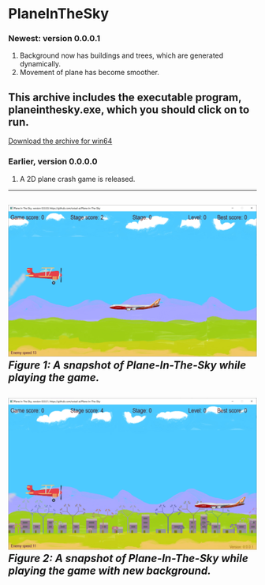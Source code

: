 # PlaneInTheSky
### Newest: version 0.0.0.1
1. Background now has buildings and trees, which are generated dynamically.
2. Movement of plane has become smoother.
## This archive includes the executable program, planeinthesky.exe, which you should click on to run.
[Download the archive for win64](https://drive.google.com/file/d/1FpbR_2WEnsR6vG1osn70HpaYVZR1RSfN/view?usp=sharing)
### Earlier, version 0.0.0.0
1. A 2D plane crash game is released.
---
![A snapshot of the game: plane In The Sky](Media/ver-0-0-0-0.jpg) *Figure 1: A snapshot of Plane-In-The-Sky while playing the game.*
---
![A snapshot of the game: plane In The Sky, version 0.0.0.1](Media/ver-0-0-0-1.jpg) *Figure 2: A snapshot of Plane-In-The-Sky while playing the game with new background.*
---